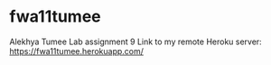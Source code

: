 # fwa11tumee
Alekhya Tumee Lab assignment 9 
Link to my remote Heroku server: <https://fwa11tumee.herokuapp.com/>
